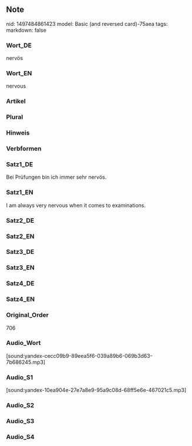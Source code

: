 ## Note
nid: 1497484861423
model: Basic (and reversed card)-75aea
tags: 
markdown: false

### Wort_DE
nervös

### Wort_EN
nervous

### Artikel


### Plural


### Hinweis


### Verbformen


### Satz1_DE
Bei Prüfungen bin ich immer sehr nervös.

### Satz1_EN
I am always very nervous when it comes to examinations.

### Satz2_DE


### Satz2_EN


### Satz3_DE


### Satz3_EN


### Satz4_DE


### Satz4_EN


### Original_Order
706

### Audio_Wort
[sound:yandex-cecc09b9-89eea5f6-039a89b6-069b3d63-7b686245.mp3]

### Audio_S1
[sound:yandex-10ea904e-27e7a8e9-95a9c08d-68ff5e6e-467021c5.mp3]

### Audio_S2


### Audio_S3


### Audio_S4

